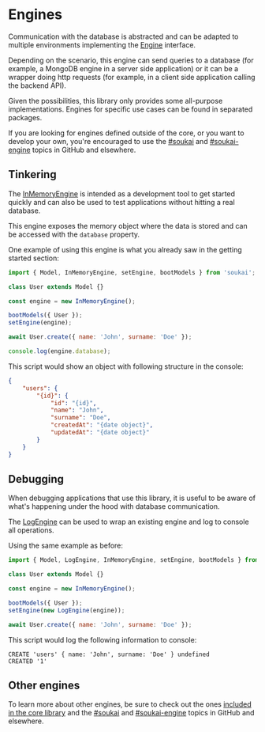 # Engines

Communication with the database is abstracted and can be adapted to multiple environments implementing the [Engine](https://soukai.js.org/api/interfaces/Engine) interface.

Depending on the scenario, this engine can send queries to a database (for example, a MongoDB engine in a server side application) or it can be a wrapper doing http requests (for example, in a client side application calling the backend API).

Given the possibilities, this library only provides some all-purpose implementations. Engines for specific use cases can be found in separated packages.

If you are looking for engines defined outside of the core, or you want to develop your own, you're encouraged to use the [#soukai](https://github.com/topics/soukai) and [#soukai-engine](https://github.com/topics/soukai-engine) topics in GitHub and elsewhere.

## Tinkering

The [InMemoryEngine](https://soukai.js.org/api/classes/InMemoryEngine) is intended as a development tool to get started quickly and can also be used to test applications without hitting a real database.

This engine exposes the memory object where the data is stored and can be accessed with the `database` property.

One example of using this engine is what you already saw in the getting started section:

```javascript
import { Model, InMemoryEngine, setEngine, bootModels } from 'soukai';

class User extends Model {}

const engine = new InMemoryEngine();

bootModels({ User });
setEngine(engine);

await User.create({ name: 'John', surname: 'Doe' });

console.log(engine.database);
```

This script would show an object with following structure in the console:

```json
{
    "users": {
        "{id}": {
            "id": "{id}",
            "name": "John",
            "surname": "Doe",
            "createdAt": "{date object}",
            "updatedAt": "{date object}"
        }
    }
}
```

## Debugging

When debugging applications that use this library, it is useful to be aware of what's happening under the hood with database communication.

The [LogEngine](https://soukai.js.org/api/classes/LogEngine) can be used to wrap an existing engine and log to console all operations.

Using the same example as before:

```javascript
import { Model, LogEngine, InMemoryEngine, setEngine, bootModels } from 'soukai';

class User extends Model {}

const engine = new InMemoryEngine();

bootModels({ User });
setEngine(new LogEngine(engine));

await User.create({ name: 'John', surname: 'Doe' });
```

This script would log the following information to console:

```
CREATE 'users' { name: 'John', surname: 'Doe' } undefined
CREATED '1'
```

## Other engines

To learn more about other engines, be sure to check out the ones [included in the core library](https://github.com/NoelDeMartin/soukai/tree/main/src/engines) and the [#soukai](https://github.com/topics/soukai) and [#soukai-engine](https://github.com/topics/soukai-engine) topics in GitHub and elsewhere.
